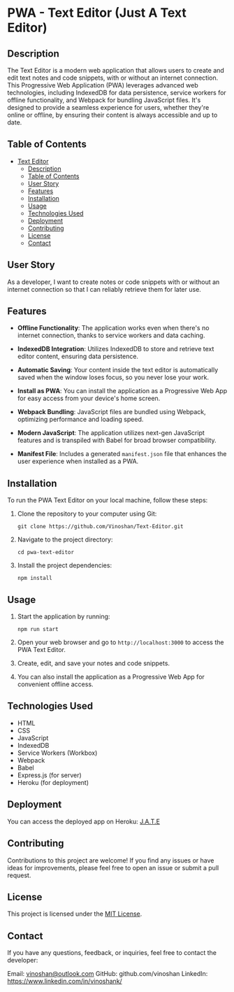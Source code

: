 # PWA - Text Editor (Just A Text Editor)

## Description

The Text Editor is a modern web application that allows users to create and edit text notes and code snippets, with or without an internet connection. This Progressive Web Application (PWA) leverages advanced web technologies, including IndexedDB for data persistence, service workers for offline functionality, and Webpack for bundling JavaScript files. It's designed to provide a seamless experience for users, whether they're online or offline, by ensuring their content is always accessible and up to date.

## Table of Contents
- [Text Editor](#text-editor)
  - [Description](#description)
  - [Table of Contents](#table-of-contents)
  - [User Story](#user-story)
  - [Features](#features)
  - [Installation](#installation)
  - [Usage](#usage)
  - [Technologies Used](#technologies-used)
  - [Deployment](#deployment)
  - [Contributing](#contributing)
  - [License](#license)
  - [Contact](#contact)

## User Story

As a developer, I want to create notes or code snippets with or without an internet connection so that I can reliably retrieve them for later use.

## Features

- **Offline Functionality**: The application works even when there's no internet connection, thanks to service workers and data caching.

- **IndexedDB Integration**: Utilizes IndexedDB to store and retrieve text editor content, ensuring data persistence.

- **Automatic Saving**: Your content inside the text editor is automatically saved when the window loses focus, so you never lose your work.

- **Install as PWA**: You can install the application as a Progressive Web App for easy access from your device's home screen.

- **Webpack Bundling**: JavaScript files are bundled using Webpack, optimizing performance and loading speed.

- **Modern JavaScript**: The application utilizes next-gen JavaScript features and is transpiled with Babel for broad browser compatibility.

- **Manifest File**: Includes a generated `manifest.json` file that enhances the user experience when installed as a PWA.

## Installation

To run the PWA Text Editor on your local machine, follow these steps:

1. Clone the repository to your computer using Git:
   ```
   git clone https://github.com/Vinoshan/Text-Editor.git
   ```

2. Navigate to the project directory:
   ```
   cd pwa-text-editor
   ```

3. Install the project dependencies:
   ```
   npm install
   ```

## Usage

1. Start the application by running:
   ```
   npm run start
   ```

2. Open your web browser and go to `http://localhost:3000` to access the PWA Text Editor.

3. Create, edit, and save your notes and code snippets.

4. You can also install the application as a Progressive Web App for convenient offline access.

## Technologies Used

- HTML
- CSS
- JavaScript
- IndexedDB
- Service Workers (Workbox)
- Webpack
- Babel
- Express.js (for server)
- Heroku (for deployment)

## Deployment
You can access the deployed app on Heroku: [J.A.T.E](https://j-a-t-e-texteditor-432342f95c11.herokuapp.com/)

## Contributing

Contributions to this project are welcome! If you find any issues or have ideas for improvements, please feel free to open an issue or submit a pull request.

## License

This project is licensed under the [MIT License](LICENSE).

## Contact
If you have any questions, feedback, or inquiries, feel free to contact the developer:

Email: vinoshan@outlook.com 
GitHub: github.com/vinoshan 
LinkedIn: https://www.linkedin.com/in/vinoshank/
